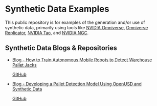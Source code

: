 # Synthetic Data Examples

This public repository is for examples of the generation and/or use of synthetic data, primarily using tools like [NVIDIA Omniverse](https://www.nvidia.com/en-us/omniverse/), [Omniverse Replicator](https://docs.omniverse.nvidia.com/prod_extensions/prod_extensions/ext_replicator.html), [NVIDIA Tao](https://developer.nvidia.com/tao-toolkit), and [NVIDIA NGC](https://www.nvidia.com/en-us/gpu-cloud/).


## Synthetic Data Blogs & Repositories

* [Blog - How to Train Autonomous Mobile Robots to Detect Warehouse Pallet Jacks](https://developer.nvidia.com/blog/how-to-train-autonomous-mobile-robots-to-detect-warehouse-pallet-jacks-using-synthetic-data/)

   [GitHub](https://github.com/NVIDIA-AI-IOT/synthetic_data_generation_training_workflow)

* [Blog - Developing a Pallet Detection Model Using OpenUSD and Synthetic Data](https://developer.nvidia.com/blog/developing-a-pallet-detection-model-using-openusd-and-synthetic-data/)

  [GitHub](https://github.com/NVIDIA-AI-IOT/sdg_pallet_model)
